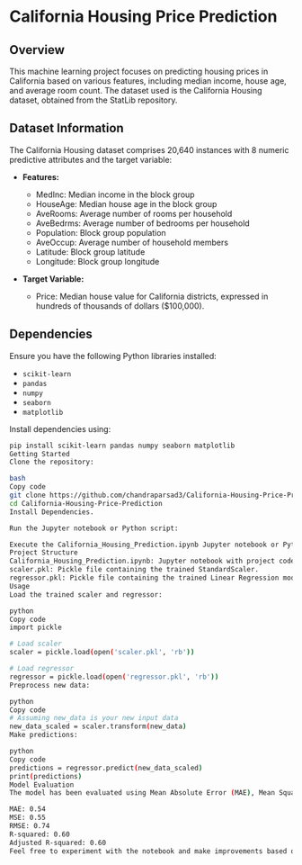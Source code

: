 # California Housing Price Prediction

## Overview

This machine learning project focuses on predicting housing prices in California based on various features, including median income, house age, and average room count. The dataset used is the California Housing dataset, obtained from the StatLib repository.

## Dataset Information

The California Housing dataset comprises 20,640 instances with 8 numeric predictive attributes and the target variable:

- **Features:**
  - MedInc: Median income in the block group
  - HouseAge: Median house age in the block group
  - AveRooms: Average number of rooms per household
  - AveBedrms: Average number of bedrooms per household
  - Population: Block group population
  - AveOccup: Average number of household members
  - Latitude: Block group latitude
  - Longitude: Block group longitude

- **Target Variable:**
  - Price: Median house value for California districts, expressed in hundreds of thousands of dollars ($100,000).

## Dependencies

Ensure you have the following Python libraries installed:

- `scikit-learn`
- `pandas`
- `numpy`
- `seaborn`
- `matplotlib`

Install dependencies using:

```bash
pip install scikit-learn pandas numpy seaborn matplotlib
Getting Started
Clone the repository:

bash
Copy code
git clone https://github.com/chandraparsad3/California-Housing-Price-Prediction.git
cd California-Housing-Price-Prediction
Install Dependencies.

Run the Jupyter notebook or Python script:

Execute the California_Housing_Prediction.ipynb Jupyter notebook or Python script.
Project Structure
California_Housing_Prediction.ipynb: Jupyter notebook with project code.
scaler.pkl: Pickle file containing the trained StandardScaler.
regressor.pkl: Pickle file containing the trained Linear Regression model.
Usage
Load the trained scaler and regressor:

python
Copy code
import pickle

# Load scaler
scaler = pickle.load(open('scaler.pkl', 'rb'))

# Load regressor
regressor = pickle.load(open('regressor.pkl', 'rb'))
Preprocess new data:

python
Copy code
# Assuming new_data is your new input data
new_data_scaled = scaler.transform(new_data)
Make predictions:

python
Copy code
predictions = regressor.predict(new_data_scaled)
print(predictions)
Model Evaluation
The model has been evaluated using Mean Absolute Error (MAE), Mean Squared Error (MSE), Root Mean Squared Error (RMSE), and R-squared. Adjusted R-squared is also calculated for more accuracy.

MAE: 0.54
MSE: 0.55
RMSE: 0.74
R-squared: 0.60
Adjusted R-squared: 0.60
Feel free to experiment with the notebook and make improvements based on your specific use case.
